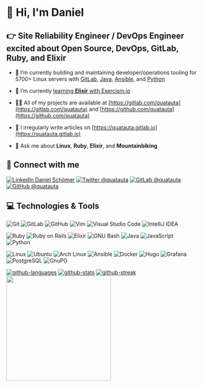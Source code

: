 # 👋 Hi, I'm Daniel

## 👉 Site Reliability Engineer / DevOps Engineer excited about Open Source, DevOps, GitLab, Ruby, and Elixir

- 🔭 I’m currently building and maintaining developer/operations tooling for 5700+ Linux servers with [GitLab], [Java], [Ansible], and [Python]

- 🌱 I’m currently [learning **Elixir** with Exercism.io](https://exercism.org/profiles/quatauta)

- 👨‍💻 All of my projects are available at [https://gitlab.com/quatauta](https://gitlab.com/quatauta) and [https://github.com/quatauta](https://github.com/quatauta)

- 📝 I irregularly write articles on [https://quatauta.gitlab.io](https://quatauta.gitlab.io)

- 💬 Ask me about **Linux**, **Ruby**, **Elixir**, and **Mountainbiking**

## 🤝 Connect with me

[![LinkedIn Daniel Schömer][badge-quatauta-linkedin]][quatauta-linkedin]
      [![Twitter @quatauta][badge-quatauta-twitter]][quatauta-twitter]
       [![GitLab @quatauta][badge-quatauta-gitlab]][quatauta-gitlab]
       [![GitHub @quatauta][badge-quatauta-github]][quatauta-github]

## 💻 Technologies & Tools

![Git][badge-git]
![GitLab][badge-gitlab]
![GitHub][badge-github]
![Vim][badge-vim]
![Visual Studio Code][badge-vscode]
![IntelliJ IDEA][badge-intellij-idea]

![Ruby][badge-ruby]
![Ruby on Rails][badge-rails]
![Elixir][badge-elixir]
![GNU Bash][badge-bash]
![Java][badge-java]
![JavaScript][badge-javascript]
![Python][badge-python]

![Linux][badge-linux]
![Ubuntu][badge-ubuntu]
![Arch Linux][badge-arch-linux]
![Ansible][badge-ansible]
![Docker][badge-docker]
![Hugo][badge-hugo]
![Grafana][badge-grafana]
![PostgreSQL][badge-postgresql]
![GnuPG][badge-gnupg]

[badge-ansible]: https://img.shields.io/static/v1?style=for-the-badge&color=1a1918&logoColor=ffffff&logo=ansible&message=ansible&label=
[badge-arch-linux]: https://img.shields.io/static/v1?style=for-the-badge&color=1793d1&logoColor=ffffff&logo=Arch+Linux&message=Arch+Linux&label=
[badge-bash]: https://img.shields.io/static/v1?style=for-the-badge&color=4eaa25&logoColor=ffffff&logo=GNU+Bash&message=GNU+Bash&label=
[badge-docker]: https://img.shields.io/static/v1?style=for-the-badge&color=0db7ed&logoColor=ffffff&logo=docker&message=docker&label=
[badge-elixir]: https://img.shields.io/static/v1?style=for-the-badge&color=4b275f&logoColor=ffffff&logo=Elixir&message=Elixir&label=
[badge-git]: https://img.shields.io/static/v1?style=for-the-badge&color=f05032&logoColor=ffffff&logo=Git&message=Git&label=
[badge-github]: https://img.shields.io/static/v1?style=for-the-badge&color=181717&logoColor=ffffff&logo=GitHub&message=GitHub&label=
[badge-gitlab]: https://img.shields.io/static/v1?style=for-the-badge&color=222222&logoColor=fca121&logo=GitLab&message=GitLab&label=
[badge-gnupg]: https://img.shields.io/static/v1?style=for-the-badge&color=0093dd&logoColor=ffffff&logo=GnuPG&message=GNU+Privacy+Guard&label=
[badge-grafana]: https://img.shields.io/static/v1?style=for-the-badge&color=f46800&logoColor=ffffff&logo=Grafana&message=Grafana&label=
[badge-hugo]: https://img.shields.io/static/v1?style=for-the-badge&color=ff4088&logoColor=ffffff&logo=Hugo&message=Hugo&label=
[badge-intellij-idea]: https://img.shields.io/static/v1?style=for-the-badge&color=000000&logoColor=ffffff&logo=intellij-idea&message=IntelliJ+IDEA&label=
[badge-java]: https://img.shields.io/static/v1?style=for-the-badge&color=007396&logoColor=ffffff&logo=Java&message=Java&label=
[badge-javascript]: https://img.shields.io/static/v1?style=for-the-badge&color=222222&logoColor=f7df1e&logo=JavaScript&message=JavaScript&label=
[badge-linux]: https://img.shields.io/static/v1?style=for-the-badge&color=fcc624&logoColor=000000&logo=linux&message=Linux&label=
[badge-postgresql]: https://img.shields.io/static/v1?style=for-the-badge&color=4169e1&logoColor=ffffff&logo=PostgreSQL&message=PostgreSQL&label=
[badge-python]: https://img.shields.io/static/v1?style=for-the-badge&color=3776ab&logoColor=ffffff&logo=Python&message=Python&label=
[badge-quatauta-github]: https://img.shields.io/static/v1?style=for-the-badge&color=181717&logoColor=ffffff&logo=github&message=@quatauta&label=
[badge-quatauta-gitlab]: https://img.shields.io/static/v1?style=for-the-badge&color=6b4fbb&logoColor=ffffff&logo=gitlab&message=@quatauta&label=
[badge-quatauta-linkedin]: https://img.shields.io/static/v1?style=for-the-badge&color=0a66c2&logoColor=ffffff&logo=linkedin&message=@daniel-schoemer&label=
[badge-quatauta-twitter]: https://img.shields.io/static/v1?style=for-the-badge&color=1da1f2&logoColor=ffffff&logo=twitter&message=@quatauta&label=
[badge-ruby]: https://img.shields.io/static/v1?style=for-the-badge&color=CC342D&logoColor=FFFFFF&logo=Ruby&message=Ruby&label=
[badge-rails]: https://img.shields.io/static/v1?style=for-the-badge&color=cc0000&logoColor=ffffff&logo=Ruby+on+Rails&message=Ruby+on+Rails&label=
[badge-ubuntu]: https://img.shields.io/static/v1?style=for-the-badge&color=e95420&logoColor=ffffff&logo=ubuntu&message=Ubuntu&label=
[badge-vim]: https://img.shields.io/static/v1?style=for-the-badge&color=11ab00&logoColor=ffffff&logo=vim&message=Vim&label=
[badge-vscode]: https://img.shields.io/static/v1?style=for-the-badge&color=0078d7&logoColor=ffffff&logo=visual-studio-code&message=Visual+Studio+Code&label=

[![github-languages]][quatauta-github]
[![github-stats]][quatauta-github]
[![github-streak]][quatauta-github]
[<img src="https://gitlabwrap.fly.dev/card/quatauta" height="275">][quatauta-gitlab]

[Ansible]: https://www.ansible.com/
[Arch Linux]: https://archlinux.org/
[Bash]: https://www.gnu.org/software/bash/
[Docker]: https://www.docker.com/
[Elixir]: https://elixir-lang.org
[GitHub]: https://github.com/
[GitLab]: https://gitlab.com/
[Git]: https://git-scm.com/
[Grafana]: https://grafana.com/
[Hugo]: https://gohugo.io/
[IntelliJ IDEA]: https://www.jetbrains.com/idea/
[JavaScript]: https://developer.mozilla.org/en-US/docs/Web/JavaScript/
[Java]: https://dev.java/
[Java]: https://docs.oracle.com/javase/8/
[Linux]: https://www.linux.org/
[PostgreSQL]: https://www.postgresql.org/
[Python]: https://www.python.org/
[Ruby on Rails]: https://rubyonrails.org/
[Ruby]: https://www.ruby-lang.org/
[Ubuntu]: https://ubuntu.com/
[Vim]: https://www.vim.org/
[Visual Studio Code]: https://code.visualstudio.com/
[github-languages]: https://github-readme-stats.vercel.app/api/top-langs?username=quatauta&langs_count=10&show_icons=true&locale=en&layout=compact&hide_border=true&hide_title=true
[github-stats]: https://github-readme-stats.vercel.app/api?username=quatauta&count_private=true&show_icons=true&locale=en&hide_border=true&hide_title=true&disable_animations=true
[github-streak]: https://github-readme-streak-stats.herokuapp.com/?user=quatauta&locale=en&hide_border=true&hide_title=true
[gnupg]: https://gnupg.org/
[quatauta-github]: https://github.com/quatauta
[quatauta-gitlab]: https://gitlab.com/quatauta
[quatauta-linkedin]: https://linkedin.com/in/daniel-schoemer
[quatauta-twitter]: https://twitter.com/quatauta
